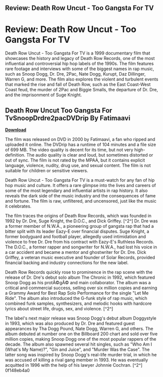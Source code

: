 ## Review: Death Row Uncut - Too Gangsta For TV

  
# Review: Death Row Uncut - Too Gangsta For TV
 
Death Row Uncut - Too Gangsta For TV is a 1999 documentary film that showcases the history and legacy of Death Row Records, one of the most influential and controversial hip hop labels of the 1990s. The film features rare footage and interviews with some of the biggest names in rap music, such as Snoop Dogg, Dr. Dre, 2Pac, Nate Dogg, Kurupt, Daz Dillinger, Warren G, and more. The film also explores the violent and turbulent events that marked the rise and fall of Death Row, such as the East Coast-West Coast feud, the murder of 2Pac and Biggie Smalls, the departure of Dr. Dre, and the imprisonment of Suge Knight.
 
## Death Row Uncut Too Gangsta For TvSnoopDrdre2pacDVDrip By Fatimaavi


[**Download**](https://www.google.com/url?q=https%3A%2F%2Fgeags.com%2F2tKup3&sa=D&sntz=1&usg=AOvVaw3tZhTwVX8E1GDwSRQzQMiM)

 
The film was released on DVD in 2000 by Fatimaavi, a fan who ripped and uploaded it online. The DVDrip has a runtime of 104 minutes and a file size of 699 MB. The video quality is decent for its time, but not very high-definition. The audio quality is clear and loud, but sometimes distorted or out of sync. The film is not rated by the MPAA, but it contains explicit language, violence, nudity, drug use, and sexual content. The film is not suitable for children or sensitive viewers.
 
Death Row Uncut - Too Gangsta For TV is a must-watch for any fan of hip hop music and culture. It offers a rare glimpse into the lives and careers of some of the most legendary and influential artists in rap history. It also reveals the dark side of the music industry and the consequences of fame and fortune. The film is raw, unfiltered, and uncensored, just like the music it celebrates.
  
The film traces the origins of Death Row Records, which was founded in 1992 by Dr. Dre, Suge Knight, the D.O.C., and Dick Griffey. [^2^] Dr. Dre was a former member of N.W.A., a pioneering group of gangsta rap that had a bitter split with its leader Eazy-E over financial disputes.   Suge Knight, a former bodyguard and football player, allegedly used intimidation and violence to free Dr. Dre from his contract with Eazy-E's Ruthless Records.   The D.O.C., a former rapper and songwriter for N.W.A., had lost his voice in a car accident and became a mentor and ghostwriter for Dr. Dre.  Dick Griffey, a veteran music executive and founder of Solar Records, provided financial backing and industry connections for the new label.
 
Death Row Records quickly rose to prominence in the rap scene with the release of Dr. Dre's debut solo album The Chronic in 1992, which featured Snoop Dogg as his protÃ©gÃ© and main collaborator. The album was a critical and commercial success, selling over six million copies and earning a Grammy Award for Best Rap Solo Performance for the single "Let Me Ride". The album also introduced the G-funk style of rap music, which combined funk samples, synthesizers, and melodic hooks with hardcore lyrics about street life, drugs, sex, and violence. [^2^]
 
The label's next major release was Snoop Dogg's debut album Doggystyle in 1993, which was also produced by Dr. Dre and featured guest appearances by Tha Dogg Pound, Nate Dogg, Warren G, and others. The album debuted at number one on the Billboard 200 chart and sold over five million copies, making Snoop Dogg one of the most popular rappers of the decade. The album also spawned several hit singles, such as "Who Am I (What's My Name)?", "Gin and Juice", and "Murder Was the Case". The latter song was inspired by Snoop Dogg's real-life murder trial, in which he was accused of killing a rival gang member in 1993. He was eventually acquitted in 1996 with the help of his lawyer Johnnie Cochran. [^2^]
 0f148eb4a0
